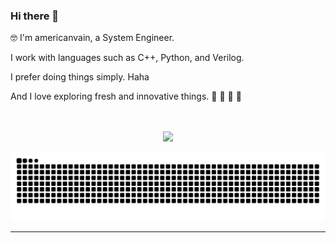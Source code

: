### Hi there 👋

🤓 I'm americanvain, a System Engineer.

I work with languages such as C++, Python, and Verilog.

I prefer doing things simply. Haha

And I love exploring fresh and innovative things. 🍎 🍓 🥭 🥝
<br><br><br>
<p align="center">
  <img src="https://github-readme-stats.vercel.app/api?username=americanvain&theme=transparent&show_icons=true" />
</p>


<picture>
  <source media="(prefers-color-scheme: dark)" srcset="https://raw.githubusercontent.com/americanvain/americanvain/output/github-contribution-grid-snake-dark.svg">
  <source media="(prefers-color-scheme: light)" srcset="https://raw.githubusercontent.com/americanvain/americanvain/output/github-contribution-grid-snake.svg">
  <img alt="github contribution grid snake animation" src="https://raw.githubusercontent.com/americanvain/americanvain/output/github-contribution-grid-snake.svg">
</picture>

-----------------------------------------------------------------------------------------------------------
